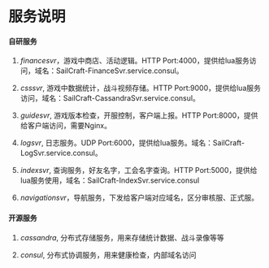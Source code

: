# 服务说明

#### 自研服务
1. _financesvr_，游戏中商店、活动逻辑。HTTP Port:4000，提供给lua服务访问，域名：SailCraft-FinanceSvr.service.consul。


2. _csssvr_, 游戏中数据统计，战斗视频存储。HTTP Port:9000，提供给lua服务访问，域名：SailCraft-CassandraSvr.service.consul。



3. _guidesvr_, 游戏版本检查，开服控制，客户端上报。HTTP Port:8000，提供给客户端访问，需要Nginx。

4. _logsvr_, 日志服务。UDP Port:6000，提供给lua服务。域名：SailCraft-LogSvr.service.consul。

5. _indexsvr_, 查询服务，好友名字，工会名字查询。HTTP Port:5000，提供给lua服务使用，域名：SailCraft-IndexSvr.service.consul

6. _navigationsvr_，导航服务，下发给客户端对应域名，区分审核服、正式服。

#### 开源服务

1. _cassandra_, 分布式存储服务，用来存储统计数据、战斗录像等等

2. _consul_, 分布式协调服务，用来健康检查，内部域名访问
